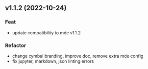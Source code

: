 ## v1.1.2 (2022-10-24)

### Feat

- update compatibility to mde v1.1.2

### Refactor

- change cymbal branding, improve doc, remove extra mde config
- fix jupyter, markdown, json linting errors
